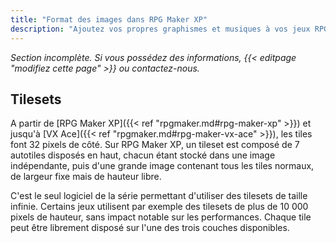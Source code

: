 ```yaml
---
title: "Format des images dans RPG Maker XP"
description: "Ajoutez vos propres graphismes et musiques à vos jeux RPG Maker. Suivez notre guide pour importer vos fichiers dans le bon format."
---
```


*Section incomplète. Si vous possédez des informations, {{< editpage "modifiez cette page" >}} ou contactez-nous.*

## Tilesets

A partir de [RPG Maker XP]({{< ref "rpgmaker.md#rpg-maker-xp" >}}) et jusqu'à [VX Ace]({{< ref "rpgmaker.md#rpg-maker-vx-ace" >}}), les tiles font 32 pixels de côté. Sur RPG Maker XP, un tileset est composé de 7 autotiles disposés en haut, chacun étant stocké dans une image indépendante, puis d'une grande image contenant tous les tiles normaux, de largeur fixe mais de hauteur libre.

C'est le seul logiciel de la série permettant d'utiliser des tilesets de taille infinie. Certains jeux utilisent par exemple des tilesets de plus de 10 000 pixels de hauteur, sans impact notable sur les performances. Chaque tile peut être librement disposé sur l'une des trois couches disponibles.
